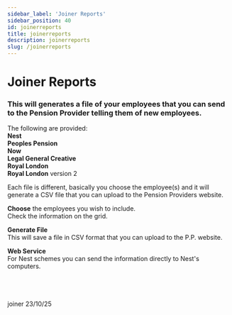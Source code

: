 ```yaml
---
sidebar_label: 'Joiner Reports'
sidebar_position: 40 
id: joinerreports
title: joinerreports
description: joinerreports
slug: /joinerreports
---
```


# Joiner Reports

### This will generates a file of your employees that you can send to the Pension Provider telling them of new employees.

The following are provided:  
**Nest  
Peoples Pension  
Now  
Legal General 
Creative  
Royal London  
Royal London** version 2

Each file is different, basically you choose the employee(s) and it will generate a CSV file that you can upload to the Pension Providers website.

**Choose** the employees you wish to include.  
Check the information on the grid.  

**Generate File**  
This will save a file in CSV format that you can upload to the P.P. website.  

**Web Service**  
For Nest schemes you can send the information directly to Nest's computers.
<br/>
<br/>
<br/>
<br/>
<br/>
joiner 23/10/25